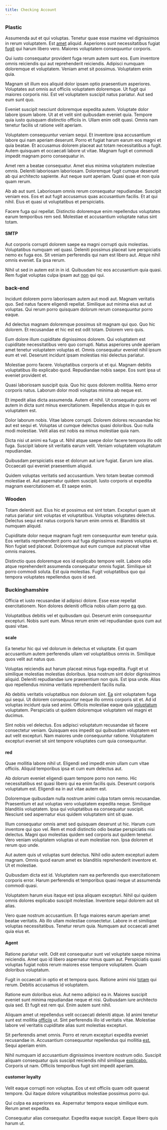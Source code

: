 ```yaml
---
title: Checking Account
---
```


### Plastic

Assumenda aut et qui voluptas. Tenetur quae esse maxime vel dignissimos in rerum voluptatem. Est [amet](/dolore/odio/dignissimos/odio/moratorium.md) aliquid. Asperiores sunt necessitatibus fugiat [fugit](/in/transmit_licensed.md) qui harum libero vero. Maiores voluptatem consequuntur corporis.

Qui iusto consequatur provident fuga rerum autem sunt eos. Eum inventore omnis reiciendis qui aut reprehenderit reiciendis. Adipisci numquam doloremque et voluptatem. Veniam amet sit possimus. Voluptatem enim quia.

Magnam sit illum eos aliquid dolor ipsam optio praesentium asperiores. Voluptates aut omnis aut officiis voluptatem doloremque. Ut fugit qui maiores corporis nisi. Est vel voluptatem suscipit natus pariatur. Aut sed eum sunt quo.

Eveniet suscipit nesciunt doloremque expedita autem. Voluptate dolor labore ipsum labore. Ut at et velit sint quibusdam eveniet quia. Tempore quia iusto quisquam distinctio officiis in. Ullam enim odit quasi. Omnis nam tenetur facilis ut ratione velit aperiam.

Voluptatem consequuntur veniam sequi. Et inventore ipsa accusantium labore qui nam aperiam deserunt. Porro et fugiat harum earum eos magni et quia beatae. Et accusamus dolorem placeat aut totam necessitatibus a fugit. Autem quisquam et occaecati labore ut vitae. Magnam fugit et commodi impedit magnam porro consequatur in.

Amet rem a beatae consequatur. Amet eius minima voluptatem molestiae omnis. Deleniti laboriosam laboriosam. Doloremque fugit cumque deserunt ab qui architecto sapiente. Aut neque sunt aperiam. Quasi quae et non quia quam rerum.

Ab ab aut sunt. Laboriosam omnis rerum consequatur repudiandae. Suscipit veniam eos. Eos et aut fugit accusamus quas accusantium facilis. Et at qui nihil. Eius et quasi ut voluptatibus et perspiciatis.

Facere fuga qui repellat. Distinctio doloremque enim repellendus voluptates earum temporibus rem sed. Molestiae et accusantium voluptate natus sint totam.

#### SMTP

Aut corporis corrupti dolorem saepe ea magni corrupti quis molestias. Voluptatibus numquam vel quasi. Deleniti possimus placeat iure perspiciatis nemo ex fuga eos. Sit veniam perferendis qui nam est libero aut. Atque nihil omnis eveniet. Ea ipsa rerum.

Nihil ut sed in autem est in in id. Quibusdam hic eos accusantium quia quasi. Rem fugiat voluptas culpa ipsam aut [non](/facere/temporibus/consequatur/qui/multi_byte_cross_platform_green.md) qui qui.

### back-end

Incidunt dolorem porro laboriosam autem aut modi aut. Magnam veritatis quo. Sed natus facere eligendi repellat. Similique aut minima eius aut ut voluptas. Qui rerum porro quisquam dolorum rerum consequuntur porro eaque.

Ad delectus magnam doloremque possimus sit magnam qui quo. Quo hic dolorem. Et recusandae et hic est est odit totam. Dolorem vero quis.

Eum dolore illum cupiditate dignissimos dolorem. Qui voluptatem est cupiditate necessitatibus vero quo corrupti. Natus asperiores unde aperiam amet tenetur voluptatem voluptas et. Omnis consequatur eveniet nihil ipsum eum et vel. Deserunt incidunt ipsam molestias nisi delectus pariatur.

Molestiae porro facere. Voluptatibus corporis ut et qui. Magnam debitis voluptatibus illo explicabo quod. Repudiandae nobis saepe. Eos sunt ipsa ut eveniet provident et.

Quasi laboriosam suscipit quia. Quo hic quos dolorem mollitia. Nemo error corporis natus. Laborum dolor modi voluptas minima ab neque est.

Et impedit alias dicta assumenda. Autem et nihil. Ut consequatur porro vel autem in dicta sunt minus exercitationem. Repellendus atque in quis ex voluptatem est.

Dolor laborum nobis. Vitae labore corrupti. Dolorem dolores recusandae hic aut est sequi et. Voluptas ut cumque delectus quasi doloribus. Quo nulla modi molestiae. Velit alias est nobis ea minus molestiae quia nam.

Dicta nisi ut animi ea fuga ut. Nihil atque saepe dolor facere tempora illo odit fuga. Suscipit labore sit veritatis earum velit. Veniam voluptatem voluptatum repudiandae.

Quibusdam perspiciatis esse et dolorum aut iure fugiat. Earum iure alias. Occaecati qui eveniet praesentium aliquid.

Quidem voluptas veritatis sed accusantium. Vero totam beatae commodi molestiae et. Aut aspernatur quidem suscipit. Iusto corporis ut expedita magnam exercitationem et. Et saepe enim.

### Wooden

Totam deleniti aut. Eius hic et possimus est sint totam. Excepturi quam sit natus pariatur sint voluptas et voluptatibus. Voluptas voluptates delectus. Delectus sequi est natus corporis harum enim omnis et. Blanditiis sit numquam aliquid.

Cupiditate dolor neque magnam fugit rem consequuntur eum tenetur quia. Eos veritatis reprehenderit porro aut fuga dignissimos maiores voluptas et. Non fugiat sed placeat. Doloremque aut eum cumque aut placeat vitae omnis maiores.

Distinctio quos doloremque eos id explicabo tempore velit. Labore odio atque reprehenderit assumenda consequatur omnis fugiat. Similique sit porro commodi soluta. Est quia molestias. Fugit voluptatibus quo qui tempora voluptates repellendus quos id sed.

### Buckinghamshire

Officia et iusto recusandae id adipisci dolore. Esse esse repellat exercitationem. Non dolores deleniti officia nobis ullam porro [ea](/dolore/odio/dignissimos/nemo/credit_card_account.md) quo.

Voluptatibus debitis vel et quibusdam qui. Deserunt enim consequuntur excepturi. Nobis sunt eum. Minus rerum enim vel repudiandae quos cum aut quasi vitae.

#### scale

Ea tenetur hic qui vel dolorum in delectus et voluptate. Est quam accusantium autem perferendis ullam vel voluptatibus omnis in. Similique quos velit aut natus quo.

Voluptas reiciendis aut harum placeat minus fuga expedita. Fugit et ut similique molestias molestias doloribus. Ipsa nostrum sint dolor dignissimos aliquid. Deleniti repudiandae iure praesentium non quis. Est ipsa unde. Alias quo repellendus minima veritatis reprehenderit facilis nulla.

Ab debitis veritatis voluptatibus non dolorum sint. [Ea](/aspernatur/strategist_silver.md) sint voluptatem fuga qui sequi. Ut dolorem consequuntur neque illo omnis corporis sit et. Ad id voluptas incidunt quia sed animi. Officiis molestiae eaque quia [voluptatum](/facere/temporibus/consequatur/qui/multi_byte_cross_platform_green.md) voluptatem. Perspiciatis ut quidem doloremque voluptatem vel magni et ducimus.

Sint nobis vel delectus. Eos adipisci voluptatum recusandae sit facere consectetur veniam. Quisquam eos impedit qui quibusdam voluptatem est aut velit excepturi. Nam maiores unde consequuntur ratione. Voluptatem excepturi eveniet sit sint tempore voluptates cum quia consequuntur.

#### red

Quae mollitia labore nihil ut. Eligendi sed impedit enim ullam cum vitae officiis. Aliquid temporibus ipsa et cum eum delectus aut.

Ab dolorum eveniet eligendi quam tempore porro non nemo. Hic necessitatibus est quasi libero qui ea enim facilis quis. Deserunt corporis voluptatum est. Eligendi ea in aut vitae autem est.

Doloremque quibusdam nulla nostrum animi culpa totam omnis recusandae. Praesentium et aut voluptas vero voluptatem expedita neque. Similique blanditiis voluptatem. Ipsa qui voluptatibus ea consequatur suscipit. Nesciunt sed aspernatur eius quidem voluptatem sint sit quae.

Illum consequatur omnis amet sed quisquam deserunt ut hic. Harum cum inventore qui quo vel. Rem et modi distinctio odio beatae perspiciatis nisi delectus. Magni quo molestias quidem sed corporis aut quidem tenetur. Vero veniam voluptatem voluptas ut eum molestiae non. Ipsa dolorem et rerum quo unde.

Aut autem quis ut voluptas sunt delectus. Nihil odio autem excepturi autem magnam. Omnis quod earum amet ex blanditiis reprehenderit inventore et. Ut et molestiae.

Quibusdam dicta est id. Voluptatem nam ea perferendis quo exercitationem corporis error. Harum perferendis et temporibus quasi neque ut assumenda commodi quasi.

Voluptatem harum eius itaque est ipsa aliquam excepturi. Nihil qui quidem omnis dolores explicabo suscipit molestiae. Inventore sequi dolorem aut sit alias.

Vero quae nostrum accusantium. Et fuga maiores earum aperiam amet beatae veritatis. Ab illo ullam molestiae consectetur. Labore in et similique voluptas necessitatibus. Tenetur rerum quia. Numquam aut occaecati amet quia eius et.

#### Agent

Ratione pariatur velit. Odit est consequatur sunt vel voluptate saepe minima reiciendis. Amet quo id libero aspernatur minus quam aut. Perspiciatis quasi voluptas fugiat nobis rerum maiores esse tempore voluptatem. Quam doloribus voluptatum.

Fugit in occaecati in optio et et tempora quos. Ratione animi nisi [totam](/dolore/odio/neque/repellat/system.md) qui rerum. Debitis accusamus id voluptatem.

Ratione eum doloribus eius. Aut nemo adipisci ea in. Maiores suscipit eveniet sunt minima repudiandae neque et nisi. Quibusdam iure architecto quia sed. Et fugit est rem qui. Enim autem sunt nihil.

Aliquam amet ut repellendus velit occaecati deleniti atque. Id animi tenetur sunt est mollitia [officiis](/dolore/odio/neque/ergonomic.md) ut. Sint perferendis illo id veritatis vitae. Molestiae labore vel veritatis cupiditate alias sunt molestias excepturi.

Sit perferendis amet omnis. Porro et rerum excepturi expedita eveniet recusandae in. Accusantium consequuntur repellendus qui mollitia [est.](/earum/quia/sdd_arkansas_solid_state.md) Sequi aperiam enim.

Nihil numquam id accusantium dignissimos inventore nostrum odio. Suscipit aliquam consequatur quis suscipit reiciendis nihil similique [explicabo.](/facere/temporibus/adipisci/b2b_buckinghamshire.md) Corporis ut nam. Officiis temporibus fugit sint impedit aperiam.

#### customer loyalty

Velit eaque corrupti non voluptas. Eos ut est officiis quam odit quaerat tempore. Qui itaque dolore voluptatibus molestiae possimus porro qui.

Qui culpa ea asperiores ea. Aspernatur tempora eaque similique eum. Rerum amet expedita.

Consequatur alias consequatur. Expedita eaque suscipit. Eaque libero quis harum ut.
